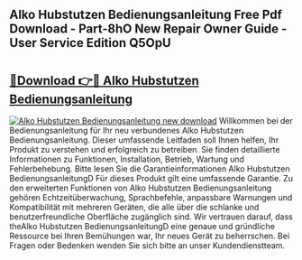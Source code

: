 ## Alko Hubstutzen Bedienungsanleitung Free Pdf Download - Part-8hO New Repair Owner Guide - User Service Edition Q5OpU

# <h2><a href="http://df4jg9.blite.top/?on=Alko+Hubstutzen+Bedienungsanleitung">🔗Download 👉🔴 Alko Hubstutzen Bedienungsanleitung</a></h2>

[![Alko Hubstutzen Bedienungsanleitung new download](https://i.imgur.com/lujVjoI.png)](http://df4jg9.blite.top/?on=Alko+Hubstutzen+Bedienungsanleitung)
Willkommen bei der Bedienungsanleitung für Ihr neu verbundenes Alko Hubstutzen Bedienungsanleitung. Dieser umfassende Leitfaden soll Ihnen helfen, Ihr Produkt zu verstehen und erfolgreich zu betreiben. Sie finden detaillierte Informationen zu Funktionen, Installation, Betrieb, Wartung und Fehlerbehebung. Bitte lesen Sie die Garantieinformationen Alko Hubstutzen BedienungsanleitungD Für dieses Produkt gilt eine umfassende Garantie. Zu den erweiterten Funktionen von Alko Hubstutzen Bedienungsanleitung gehören Echtzeitüberwachung, Sprachbefehle, anpassbare Warnungen und Kompatibilität mit mehreren Geräten, die alle über die schlanke und benutzerfreundliche Oberfläche zugänglich sind. Wir vertrauen darauf, dass theAlko Hubstutzen BedienungsanleitungD eine genaue und gründliche Ressource bei Ihren Bemühungen war, Ihr neues Gerät zu beherrschen. Bei Fragen oder Bedenken wenden Sie sich bitte an unser Kundendienstteam.
